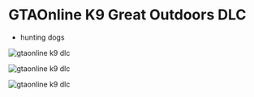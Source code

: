 # GTAOnline K9 Great Outdoors DLC

- hunting dogs



![gtaonline k9 dlc](https://raw.githubusercontent.com/xpqx/code-based-games/main/GTAOnline/GTAOnline_K9_GreatOutdoors_DLC/files/_gtaonline_general_k9_dlc_sticker4.jpg)


![gtaonline k9 dlc](https://raw.githubusercontent.com/xpqx/code-based-games/main/GTAOnline/GTAOnline_K9_GreatOutdoors_DLC/files/_gtaonline_general_k9_dlc_sticker5.jpg)


![gtaonline k9 dlc](https://raw.githubusercontent.com/xpqx/code-based-games/main/GTAOnline/GTAOnline_K9_GreatOutdoors_DLC/files/_gtaonline_general_k9_dlc_sticker3.PNG)
